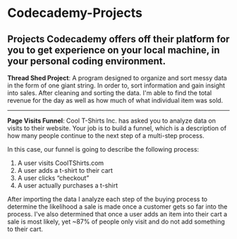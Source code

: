 # Codecademy-Projects
Projects Codecademy offers off their platform for you to get experience on your local machine, in your personal coding environment.
-----------------------------------------------------------------------------------------------
**Thread Shed Project**: 
A program designed to organize and sort messy data in the form of one giant string. In order to, sort information and gain insight into sales. 
After cleaning and sorting the data. I'm able to find the total revenue for the day as well as how much of what individual item was sold.

-----------------------------------------------------------------------------------------------
**Page Visits Funnel**:
Cool T-Shirts Inc. has asked you to analyze data on visits to their website. Your job is to build a funnel, which is a description of how many people continue to the next step of a multi-step process.

In this case, our funnel is going to describe the following process:
1. A user visits CoolTShirts.com
2. A user adds a t-shirt to their cart
3. A user clicks “checkout”
4. A user actually purchases a t-shirt

After importing the data I analyze each step of the buying process to determine the likelihood a sale is made once a customer gets so far into the process. I've also determined that once a user adds an item into their cart a sale is most likely, yet ~87% of people only visit and do not add something to their cart.
